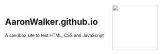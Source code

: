 <img src="https://avatars2.githubusercontent.com/u/19937256?s=400&u=4dccf8ef79654f52f4808ff42a15784c1378fa37&v=4" align="right" width=150/>

# AaronWalker.github.io
A sandbox site to test HTML, CSS and JavaScript
